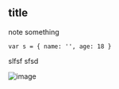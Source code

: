 ## title

note something

```
var s = { name: '', age: 18 }
```

slfsf
sfsd

![image](https://user-images.githubusercontent.com/3783976/184473097-5b7ffcbd-4486-44e8-a407-4f89d49f3023.png)
